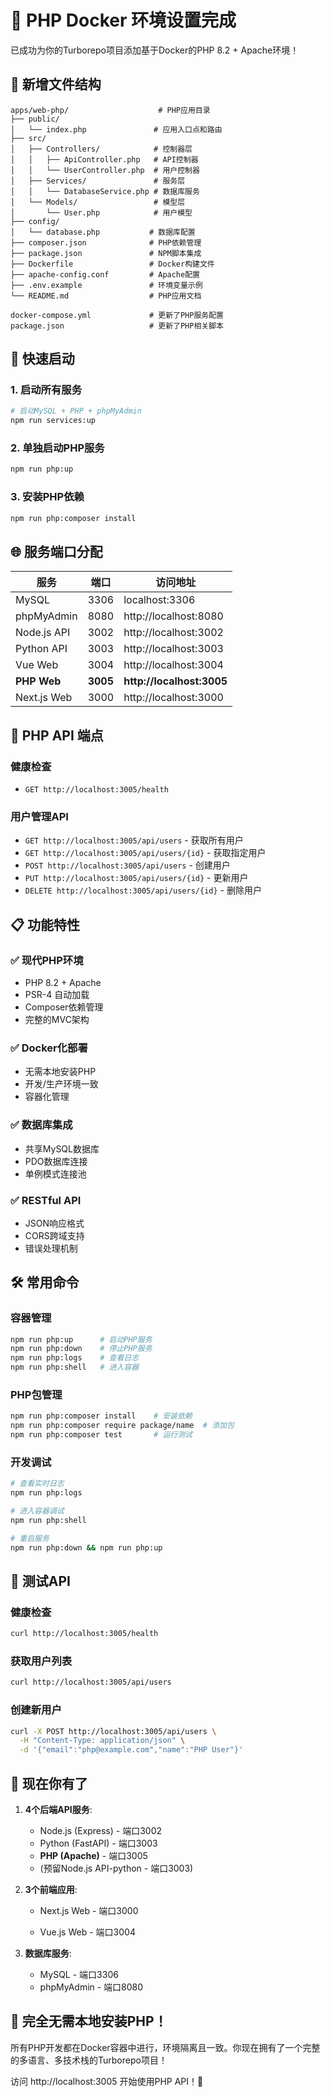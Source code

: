 # 🐘 PHP Docker 环境设置完成

已成功为你的Turborepo项目添加基于Docker的PHP 8.2 + Apache环境！

## 📁 新增文件结构

```
apps/web-php/                    # PHP应用目录
├── public/
│   └── index.php               # 应用入口点和路由
├── src/
│   ├── Controllers/            # 控制器层
│   │   ├── ApiController.php   # API控制器
│   │   └── UserController.php  # 用户控制器
│   ├── Services/               # 服务层
│   │   └── DatabaseService.php # 数据库服务
│   └── Models/                 # 模型层
│       └── User.php            # 用户模型
├── config/
│   └── database.php           # 数据库配置
├── composer.json              # PHP依赖管理
├── package.json               # NPM脚本集成
├── Dockerfile                 # Docker构建文件
├── apache-config.conf         # Apache配置
├── .env.example               # 环境变量示例
└── README.md                  # PHP应用文档

docker-compose.yml             # 更新了PHP服务配置
package.json                   # 更新了PHP相关脚本
```

## 🚀 快速启动

### 1. 启动所有服务
```bash
# 启动MySQL + PHP + phpMyAdmin
npm run services:up
```

### 2. 单独启动PHP服务
```bash
npm run php:up
```

### 3. 安装PHP依赖
```bash
npm run php:composer install
```

## 🌐 服务端口分配

| 服务 | 端口 | 访问地址 |
|------|------|----------|
| MySQL | 3306 | localhost:3306 |
| phpMyAdmin | 8080 | http://localhost:8080 |
| Node.js API | 3002 | http://localhost:3002 |
| Python API | 3003 | http://localhost:3003 |
| Vue Web | 3004 | http://localhost:3004 |
| **PHP Web** | **3005** | **http://localhost:3005** |
| Next.js Web | 3000 | http://localhost:3000 |


## 🔧 PHP API 端点

### 健康检查
- `GET http://localhost:3005/health`

### 用户管理API
- `GET http://localhost:3005/api/users` - 获取所有用户
- `GET http://localhost:3005/api/users/{id}` - 获取指定用户
- `POST http://localhost:3005/api/users` - 创建用户
- `PUT http://localhost:3005/api/users/{id}` - 更新用户
- `DELETE http://localhost:3005/api/users/{id}` - 删除用户

## 📋 功能特性

### ✅ **现代PHP环境**
- PHP 8.2 + Apache
- PSR-4 自动加载
- Composer依赖管理
- 完整的MVC架构

### ✅ **Docker化部署**
- 无需本地安装PHP
- 开发/生产环境一致
- 容器化管理

### ✅ **数据库集成**
- 共享MySQL数据库
- PDO数据库连接
- 单例模式连接池

### ✅ **RESTful API**
- JSON响应格式
- CORS跨域支持
- 错误处理机制

## 🛠️ 常用命令

### 容器管理
```bash
npm run php:up      # 启动PHP服务
npm run php:down    # 停止PHP服务
npm run php:logs    # 查看日志
npm run php:shell   # 进入容器
```

### PHP包管理
```bash
npm run php:composer install    # 安装依赖
npm run php:composer require package/name  # 添加包
npm run php:composer test       # 运行测试
```

### 开发调试
```bash
# 查看实时日志
npm run php:logs

# 进入容器调试
npm run php:shell

# 重启服务
npm run php:down && npm run php:up
```

## 🧪 测试API

### 健康检查
```bash
curl http://localhost:3005/health
```

### 获取用户列表
```bash
curl http://localhost:3005/api/users
```

### 创建新用户
```bash
curl -X POST http://localhost:3005/api/users \
  -H "Content-Type: application/json" \
  -d '{"email":"php@example.com","name":"PHP User"}'
```

## 🎯 现在你有了

1. **4个后端API服务**:
   - Node.js (Express) - 端口3002
   - Python (FastAPI) - 端口3003
   - **PHP (Apache)** - 端口3005
   - (预留Node.js API-python - 端口3003)

2. **3个前端应用**:
   - Next.js Web - 端口3000
   
   - Vue.js Web - 端口3004

3. **数据库服务**:
   - MySQL - 端口3306
   - phpMyAdmin - 端口8080

## 🎉 完全无需本地安装PHP！

所有PHP开发都在Docker容器中进行，环境隔离且一致。你现在拥有了一个完整的多语言、多技术栈的Turborepo项目！

访问 http://localhost:3005 开始使用PHP API！🐘

